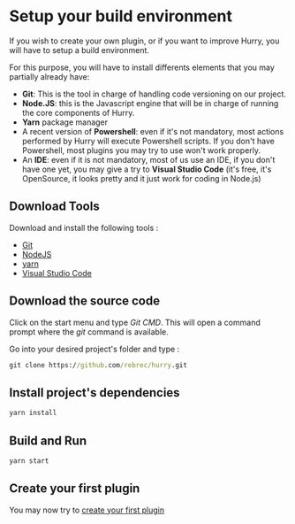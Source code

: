# Setup your build environment

If you wish to create your own plugin, or if you want to improve Hurry, you will have to setup
a build environment.

For this purpose, you will have to install differents elements that you may partially already have:

- **Git**: This is the tool in charge of handling code versioning on our project.
- **Node.JS**: this is the Javascript engine that will be in charge of running the core components
of Hurry.
- **Yarn** package manager 
- A recent version of **Powershell**: even if it's not mandatory, most actions performed by Hurry will
 execute Powershell scripts. If you don't have Powershell, most plugins you may try to use won't work
 properly.
- An **IDE**: even if it is not mandatory, most of us use an IDE, if you don't have one yet, you
may give a try to **Visual Studio Code** (it's free, it's OpenSource, it looks pretty and it just work
for coding in Node.js)

## Download Tools

Download and install the following tools :

- [Git](https://git-scm.com/download/win)
- [NodeJS](https://nodejs.org/en/download/)
- [yarn](https://classic.yarnpkg.com/fr/docs/install/#windows-stable)
- [Visual Studio Code](https://code.visualstudio.com/download)


## Download the source code

Click on the start menu and type *Git CMD*. This will open a command prompt where the *git* command is available.

Go into your desired project's folder and type :

```cmd
git clone https://github.com/rebrec/hurry.git
```

## Install project's dependencies

```cmd
yarn install
```

## Build and Run

```cmd
yarn start
```

## Create your first plugin

You may now try to [create your first plugin](../plugins/first-plugin/first-plugin.md)
